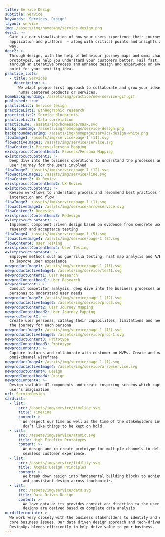```yaml
---
title: Service Design
subtitle: Service
keywords: 'Services, Design'
layout: service
img: /assets/img/homepage/service-design.png
desc1: >-
  Gain a clear visualization of how your users experience their journey on your
  application and platform  – along with critical points and insights along the
  way.
desc2: >-
  Through design, with the help of behaviour journey maps and omni channel
  prototypes, we help you understand your customers better. Fail fast, go
  through an iterative process and enhance design and experience on every touch
  point for your next big idea.
practice_lists:
  - title: Services
    description: >-
      We adapt people first approach to collaborate and grow your ideas into
      human centered products or services.
homebackgroundimg: /assets/img/practice/new-service-gif.gif
published: true
practiceList: Service Design
practiceList1: Ethnographic research
practiceList2: Service blueprints
practiceList3: Data correlation
practiceImg: /assets/img/homepage/mask.svg
backgroundImg: /assets/img/homepage/service-design.png
backgroundHoverImg: /assets/img/homepage/service-design-white.png
flowImage1: /assets/img/service/page-1 (11).svg
flowactiveImage1: /assets/img/service/service.svg
flowContent1: Process/Persona Mapping
existprocuctContenthead1: Process/Persona Mapping
existprocuctContent1: >-
  Deep dive into the business operations to understand the processes and map the
  user journey for the users involved
flowImage2: /assets/img/service/page-1 (12).svg
flowactiveImage2: /assets/img/service/line.svg
flowContent2: UX Review
existprocuctContenthead2: UX Review
existprocuctContent2: >-
  Review workflows to understand process and recommend best practices for screen
  interaction and flow
flowImage3: /assets/img/service/page-1 (1).svg
flowactiveImage3: /assets/img/service/arrowservice.svg
flowContent3: Redesign
existprocuctContenthead3: Redesign
existprocuctContent3: >-
  Implement component driven design based on evidence from concrete user
  research and acceptance testing
flowImage4: /assets/img/service/page-1 (5).svg
flowactiveImage4: /assets/img/service/page-1 (2).svg
flowContent4: User Testing
existprocuctContenthead4: User Testing
existprocuctContent4: >-
  Employee methods such as guerrilla testing, heat map analysis and A/B testing
  to improve user experience
newproductImage1: /assets/img/service/page-1 (16).svg
newproductActiveImage1: /assets/img/service/test1.svg
newproductContent1: User Research
newprodContenthead1: User Research
newprodContent1: >-
  Conduct competitor analysis, deep dive into the business processes and user
  personas to understand user needs
newproductImage2: /assets/img/service/page-1 (17).svg
newproductActiveImage2: /assets/img/service/prod2.svg
newproductContent2: User Journey Mapping
newprodContenthead2: User Journey Mapping
newprodContent2: >-
  Create user personas, catalog their capabilities, limitations and needs to map
  the journey for each persona
newproductImage3: /assets/img/service/page-1 (18).svg
newproductActiveImage3: /assets/img/service/prod-1.svg
newproductContent3: Prototype
newprodContenthead3: Prototype
newprodContent3: >-
  Capture features and collaborate with customer on MVPs. Create and validate
  omni-channel wireframe
newproductImage4: /assets/img/service/page-1 (1).svg
newproductActiveImage4: /assets/img/service/arrowservice.svg
newproductContent4: Design
newprodContenthead4: Design
newprodContent4: >-
  Design scalable UI components and create inspiring screens which capture the
  user’s imagination
url: ServiceDesign
cardlist:
  - list:
      src: /assets/img/service/timeline.svg
      title: Timeline
      content: >-
        We respect our time as well as the time of the stakeholders involved. We
        don’t like things to be kept on hold.
  - list:
      src: /assets/img/service/atomic.svg
      title: High Fidelity Prototypes
      content: >-
        We design and co-create prototype for multiple channels to deliver a
        seamless customer experience.
  - list:
      src: /assets/img/service/fidility.svg
      title: Atomic Design Principles
      content: >-
        We break down design into fundamental building blocks to achieve simple
        and consistant design across touchpoints.
  - list:
      src: /assets/img/service/data.svg
      title: Data Driven Design
      content: >-
        We love data as its provides context and direction to the user. Our
        designs are derived based on complete data analysis.
ourdifferenciate: >-
  We work very closely with the business stakeholders to identify and define the
  core business issues. Our data driven design approach and tech-driven
  DesignOps blends efficiently to help drive value to your business.
---
```

